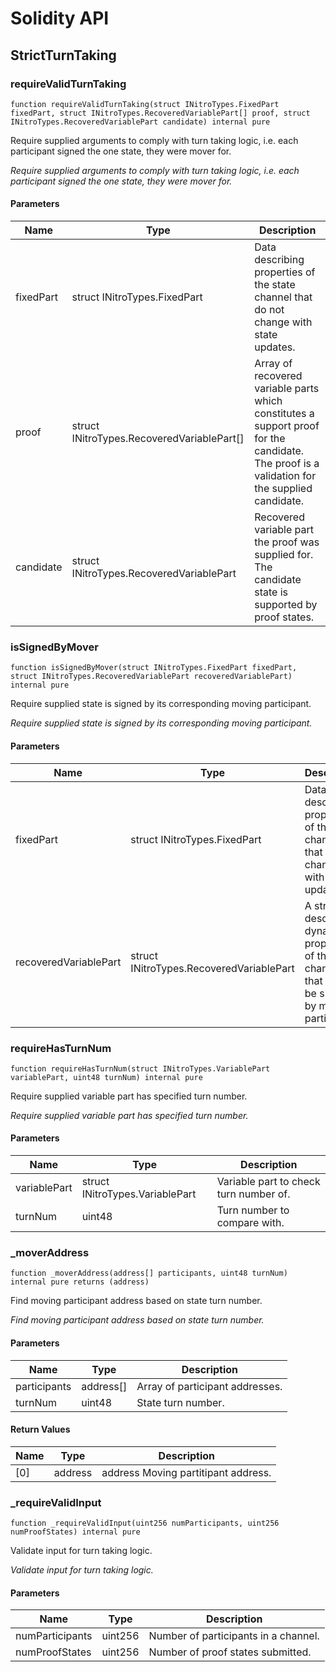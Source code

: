 # Solidity API

## StrictTurnTaking

### requireValidTurnTaking

```solidity
function requireValidTurnTaking(struct INitroTypes.FixedPart fixedPart, struct INitroTypes.RecoveredVariablePart[] proof, struct INitroTypes.RecoveredVariablePart candidate) internal pure
```

Require supplied arguments to comply with turn taking logic, i.e. each participant signed the one state, they were mover for.

_Require supplied arguments to comply with turn taking logic, i.e. each participant signed the one state, they were mover for._

#### Parameters

| Name | Type | Description |
| ---- | ---- | ----------- |
| fixedPart | struct INitroTypes.FixedPart | Data describing properties of the state channel that do not change with state updates. |
| proof | struct INitroTypes.RecoveredVariablePart[] | Array of recovered variable parts which constitutes a support proof for the candidate. The proof is a validation for the supplied candidate. |
| candidate | struct INitroTypes.RecoveredVariablePart | Recovered variable part the proof was supplied for. The candidate state is supported by proof states. |

### isSignedByMover

```solidity
function isSignedByMover(struct INitroTypes.FixedPart fixedPart, struct INitroTypes.RecoveredVariablePart recoveredVariablePart) internal pure
```

Require supplied state is signed by its corresponding moving participant.

_Require supplied state is signed by its corresponding moving participant._

#### Parameters

| Name | Type | Description |
| ---- | ---- | ----------- |
| fixedPart | struct INitroTypes.FixedPart | Data describing properties of the state channel that do not change with state updates. |
| recoveredVariablePart | struct INitroTypes.RecoveredVariablePart | A struct describing dynamic properties of the state channel, that must be signed by moving participant. |

### requireHasTurnNum

```solidity
function requireHasTurnNum(struct INitroTypes.VariablePart variablePart, uint48 turnNum) internal pure
```

Require supplied variable part has specified turn number.

_Require supplied variable part has specified turn number._

#### Parameters

| Name | Type | Description |
| ---- | ---- | ----------- |
| variablePart | struct INitroTypes.VariablePart | Variable part to check turn number of. |
| turnNum | uint48 | Turn number to compare with. |

### _moverAddress

```solidity
function _moverAddress(address[] participants, uint48 turnNum) internal pure returns (address)
```

Find moving participant address based on state turn number.

_Find moving participant address based on state turn number._

#### Parameters

| Name | Type | Description |
| ---- | ---- | ----------- |
| participants | address[] | Array of participant addresses. |
| turnNum | uint48 | State turn number. |

#### Return Values

| Name | Type | Description |
| ---- | ---- | ----------- |
| [0] | address | address Moving partitipant address. |

### _requireValidInput

```solidity
function _requireValidInput(uint256 numParticipants, uint256 numProofStates) internal pure
```

Validate input for turn taking logic.

_Validate input for turn taking logic._

#### Parameters

| Name | Type | Description |
| ---- | ---- | ----------- |
| numParticipants | uint256 | Number of participants in a channel. |
| numProofStates | uint256 | Number of proof states submitted. |


